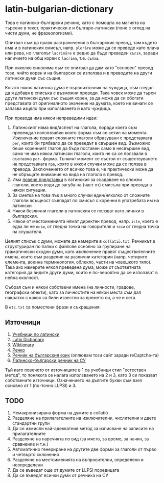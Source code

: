 # latin-bulgarian-dictionary

Това е латинско-български речник, като с помощта на магията на търсене в текст, практически е и българо-латински (поне с оглед на чисти думи, не фразеологизми). 

Опитвал съм да правя разграничения в българския превод, там където има и в латинския смисъл, напр. `plorāre` може да се преведе като плача или рева, но глаголът `lacrimāre` е редно да бъде преведен `сълзя`, заради наличието на общ корен с `lacrima`, т.е. `сълза`.

При няколко синонима съм се опитвал да дам като "основен" превод този, чийто корен и на български се използва и в преводите на други латински думи със същия.

Когато някоя латинска дума е първоизточник на чуждица, съм гледал да я добавя в списъка с възможни преводи. Така човек може да търси други латински думи със същия корен, за да може да си обогати представата от оригиналното значение на думата, което не винаги се запазва изцяло при използването ѝ като чуждица. 

При превода има някои непреведими идеи:
1. Латинският няма вид/аспект на глагола, поради което съм превеждал използвайки която форма съм се сетил на момента. Изключение правят сложните глаголи образувани с представката `per`, които би трябвало да се преведът в свършен вид. Възможно беше коренният глагол да бъде поставен само в несвършен вид, само че има някои латински глаголи, които не са се ползвали в съставна `per-` форма. Тънкият момент се състои от съществуването на представката `пре`, която в някои случаи може да се ползва в превода. Заключението от всичко това е, че практически може да не обръщате внимание на вида на глагола в превод.  
2. Има [повече представки](https://github.com/kaloan/text/blob/master/latin/complex-verb-prefixes.txt) в латинския за създаване на сложни глаголи, което води до загуба на (част от) смисъла при превода в някои ситуации.
3. За сметка на това пък в много случаи един/няколко от сложните глаголи всъщност съвпадат по смисъл с коренни в употребата им на латински 
4. Някои безлични глаголи в латинския се ползват като личнки в българския.
5. Някои от местоименията нямат директен превод, напр. `iste`, което е едва ли не `онзи`, от гледна точка на говорителя и `този` от гледна точка на слушателя.

Целият списък с думи, можете да намерите в `collatiō.txt`. 
Речникът е структуриран по папки с файлове основно за групиране на граматически сходни думи, като изключение правят съществителните имена, които съм разделил на различни категории (напр. четирите елемента, военна терминология, облекло, части на човешкото тяло). Така ако намерите някоя преведена дума, може от съответната категория да видите други думи, които е по-вероятно да се използват в нейна околност.

Събрал съм и някои собствени имена (на личности, градове, географски обекти), като за личностите на някои места съм дал накратко с какво са били известни за времето си, а че и сега.

В `etc.txt` са поместени фрази и съкращения.

## Източници

1. [Учебници по латински](https://github.com/kaloan/text/blob/master/latin/reading-list.md)
2. [Latin Dictionary](https://www.online-latin-dictionary.com/)
3. [Wiktionary](https://en.wiktionary.org/)
4. [Речко](https://rechnik.chitanka.info/)
5. [Речник на българския език](https://ibl.bas.bg/rbe/) (оплювам този сайт заради reCaptcha-та)
6. [Латинско-български речник на СУ](https://latino.epistone.net/index)

Тъй като повечето от източниците в 1 са учебници стил "естествен метод", то понякога се налага използването на 2 и 3, като 3 си показват собствените източници.
Означението на дългите букви съм взел основно от 1 (по-точно LLPSI) и 3.

## TODO

1. Немакронизирана форма на думите в collatiō
2. Разделяне на прилагателните на изключителни, числителни и двете стандартни групи
3. Да се измисли най-адекватния метод за изписване на записите на прилагателните
4. Разделяне на наречията по вид (за място, за време, за начин, за сравнение и т.н.)
5. Автоматично генериране на другите две форми за глаголи от първо и четвърто склонения
6. Разделяне на местоименията на въпросителни, определени и неопределени
7. Да се въведат още от думите от LLPSI поредицата
8. Да се въведат всички думи от речника на СУ